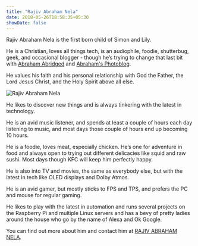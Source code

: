 ```yaml
---
title: "Rajiv Abraham Nela"
date: 2018-05-26T18:58:35+05:30
showDate: false
---
```


Rajiv Abraham Nela is the first born child of Simon and Lily. 

He is a Christian, loves all things tech, is an audiophile, foodie, shutterbug, geek, and occasional blogger - though he’s trying to change that last bit with <a href="https://abraham.one/" target="_blank" rel="noopener">Abraham Abridged</a> and <a href="https://abraham.red/" target="_blank" rel="noopener">Abraham&apos;s Photoblog</a>.

He values his faith and his personal relationship with God the Father, the Lord Jesus Christ, and the Holy Spirit above all else.

![Rajiv Abraham Nela](https://res.cloudinary.com/abraham/image/upload/v1528459912/IMG_0583.jpg "Rajiv Abraham Nela")

He likes to discover new things and is always tinkering with the latest in technology.

He is an avid music listener, and spends at least a couple of hours each day listening to music, and most days those couple of hours end up becoming 10 hours.

He is a foodie, loves meat, especially chicken. He’s one for adventure in food and always open to trying out different delicacies like squid and raw sushi. Most days though KFC will keep him perfectly happy.

He is also into TV and movies, the same as everybody else, but with the latest in tech like OLED displays and Dolby Atmos.

He is an avid gamer, but mostly sticks to FPS and TPS, and prefers the PC and mouse for regular gaming.

He likes to play with the latest in automation and runs several projects on the Raspberry Pi and multiple Linux servers and has a bevy of pretty ladies around the house who go by the name of Alexa and Ok Google.

You can find out more about him and contact him at <a href="https://a.brah.am/" target="_blank" rel="noopener">RAJIV ABRAHAM NELA</a>.